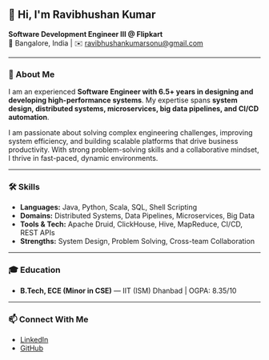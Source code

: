 ## 👋 Hi, I'm Ravibhushan Kumar 

<!--
**ravibhushankumarsonu/ravibhushankumarsonu** is a ✨ _special_ ✨ repository because its `README.md` (this file) appears on your GitHub profile.

Here are some ideas to get you started:

- 🔭 I’m currently working on ...
- 🌱 I’m currently learning ...
- 👯 I’m looking to collaborate on ...
- 🤔 I’m looking for help with ...
- 💬 Ask me about ...
- 📫 How to reach me: ...
- 😄 Pronouns: ...
- ⚡ Fun fact: ...
-->

 

**Software Development Engineer III @ Flipkart**  
📍 Bangalore, India | ✉️ [ravibhushankumarsonu@gmail.com](mailto:ravibhushankumarsonu@gmail.com)  

---

### 🚀 About Me  
I am an experienced **Software Engineer with 6.5+ years in designing and developing high-performance systems**. My expertise spans **system design, distributed systems, microservices, big data pipelines, and CI/CD automation**.  

I am passionate about solving complex engineering challenges, improving system efficiency, and building scalable platforms that drive business productivity. With strong problem-solving skills and a collaborative mindset, I thrive in fast-paced, dynamic environments.  

---

### 🛠️ Skills  
- **Languages:** Java, Python, Scala, SQL, Shell Scripting  
- **Domains:** Distributed Systems, Data Pipelines, Microservices, Big Data  
- **Tools & Tech:** Apache Druid, ClickHouse, Hive, MapReduce, CI/CD, REST APIs  
- **Strengths:** System Design, Problem Solving, Cross-team Collaboration  

---

### 🎓 Education  
- **B.Tech, ECE (Minor in CSE)** — IIT (ISM) Dhanbad | OGPA: 8.35/10  

---

### 📫 Connect With Me  
- [LinkedIn](https://www.linkedin.com/in/ravibhushan-kumar)  
- [GitHub](https://github.com/yourusername)  
